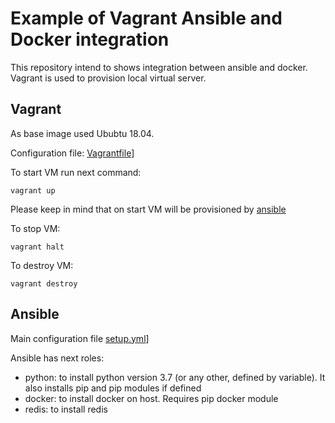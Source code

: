 # Example of Vagrant Ansible and Docker integration

This repository intend to shows integration between ansible and docker. Vagrant is used to provision local virtual server.

## Vagrant

As base image used Ububtu 18.04.

Configuration file: [Vagrantfile](Vagrantfile)]

To start VM run next command:
```
vagrant up
```
Please keep in mind that on start VM will be provisioned by [ansible](#Ansible)

To stop VM:

```
vagrant halt
```

To destroy VM:
```
vagrant destroy
```

## Ansible

Main configuration file [setup.yml](setup.yml)]

Ansible has next roles:
* python: to install python version 3.7 (or any other, defined by variable). It also installs pip and pip modules if defined
* docker: to install docker on host. Requires pip docker module
* redis: to install redis


